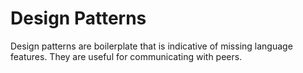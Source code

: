 # Design Patterns

Design patterns are boilerplate that is indicative of missing language features. They are useful for communicating with peers.

